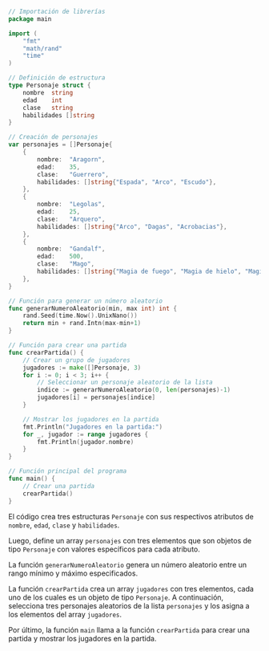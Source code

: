```go
// Importación de librerías
package main

import (
	"fmt"
	"math/rand"
	"time"
)

// Definición de estructura
type Personaje struct {
	nombre  string
	edad    int
	clase   string
	habilidades []string
}

// Creación de personajes
var personajes = []Personaje{
	{
		nombre:  "Aragorn",
		edad:    35,
		clase:   "Guerrero",
		habilidades: []string{"Espada", "Arco", "Escudo"},
	},
	{
		nombre:  "Legolas",
		edad:    25,
		clase:   "Arquero",
		habilidades: []string{"Arco", "Dagas", "Acrobacias"},
	},
	{
		nombre:  "Gandalf",
		edad:    500,
		clase:   "Mago",
		habilidades: []string{"Magia de fuego", "Magia de hielo", "Magia de curación"},
	},
}

// Función para generar un número aleatorio
func generarNumeroAleatorio(min, max int) int {
	rand.Seed(time.Now().UnixNano())
	return min + rand.Intn(max-min+1)
}

// Función para crear una partida
func crearPartida() {
	// Crear un grupo de jugadores
	jugadores := make([]Personaje, 3)
	for i := 0; i < 3; i++ {
		// Seleccionar un personaje aleatorio de la lista
		indice := generarNumeroAleatorio(0, len(personajes)-1)
		jugadores[i] = personajes[indice]
	}

	// Mostrar los jugadores en la partida
	fmt.Println("Jugadores en la partida:")
	for _, jugador := range jugadores {
		fmt.Println(jugador.nombre)
	}
}

// Función principal del programa
func main() {
	// Crear una partida
	crearPartida()
}
```
El código crea tres estructuras `Personaje` con sus respectivos atributos de `nombre`, `edad`, `clase` y `habilidades`.

Luego, define un array `personajes` con tres elementos que son objetos de tipo `Personaje` con valores específicos para cada atributo.

La función `generarNumeroAleatorio` genera un número aleatorio entre un rango mínimo y máximo especificados.

La función `crearPartida` crea un array `jugadores` con tres elementos, cada uno de los cuales es un objeto de tipo `Personaje`. A continuación, selecciona tres personajes aleatorios de la lista `personajes` y los asigna a los elementos del array `jugadores`.

Por último, la función `main` llama a la función `crearPartida` para crear una partida y mostrar los jugadores en la partida.